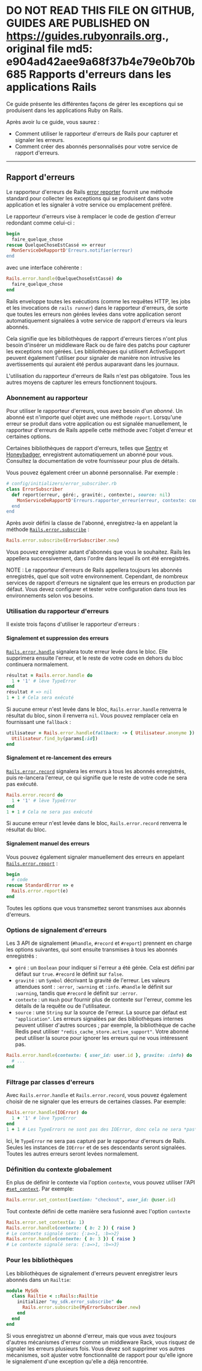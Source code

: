 **DO NOT READ THIS FILE ON GITHUB, GUIDES ARE PUBLISHED ON https://guides.rubyonrails.org.**, original file md5: e904ad42aee9a68f37b4e79e0b70b685
Rapports d'erreurs dans les applications Rails
========================

Ce guide présente les différentes façons de gérer les exceptions qui se produisent dans les applications Ruby on Rails.

Après avoir lu ce guide, vous saurez :

* Comment utiliser le rapporteur d'erreurs de Rails pour capturer et signaler les erreurs.
* Comment créer des abonnés personnalisés pour votre service de rapport d'erreurs.

--------------------------------------------------------------------------------

Rapport d'erreurs
------------------------

Le rapporteur d'erreurs de Rails [error reporter](https://api.rubyonrails.org/classes/ActiveSupport/ErrorReporter.html) fournit une méthode standard pour collecter les exceptions qui se produisent dans votre application et les signaler à votre service ou emplacement préféré.

Le rapporteur d'erreurs vise à remplacer le code de gestion d'erreur redondant comme celui-ci :

```ruby
begin
  faire_quelque_chose
rescue QuelqueChoseEstCassé => erreur
  MonServiceDeRapportD'Erreurs.notifier(erreur)
end
```

avec une interface cohérente :

```ruby
Rails.error.handle(QuelqueChoseEstCassé) do
  faire_quelque_chose
end
```

Rails enveloppe toutes les exécutions (comme les requêtes HTTP, les jobs et les invocations de `rails runner`) dans le rapporteur d'erreurs, de sorte que toutes les erreurs non gérées levées dans votre application seront automatiquement signalées à votre service de rapport d'erreurs via leurs abonnés.

Cela signifie que les bibliothèques de rapport d'erreurs tierces n'ont plus besoin d'insérer un middleware Rack ou de faire des patchs pour capturer les exceptions non gérées. Les bibliothèques qui utilisent ActiveSupport peuvent également l'utiliser pour signaler de manière non intrusive les avertissements qui auraient été perdus auparavant dans les journaux.

L'utilisation du rapporteur d'erreurs de Rails n'est pas obligatoire. Tous les autres moyens de capturer les erreurs fonctionnent toujours.

### Abonnement au rapporteur

Pour utiliser le rapporteur d'erreurs, vous avez besoin d'un _abonné_. Un abonné est n'importe quel objet avec une méthode `report`. Lorsqu'une erreur se produit dans votre application ou est signalée manuellement, le rapporteur d'erreurs de Rails appelle cette méthode avec l'objet d'erreur et certaines options.

Certaines bibliothèques de rapport d'erreurs, telles que [Sentry](https://github.com/getsentry/sentry-ruby/blob/e18ce4b6dcce2ebd37778c1e96164684a1e9ebfc/sentry-rails/lib/sentry/rails/error_subscriber.rb) et [Honeybadger](https://docs.honeybadger.io/lib/ruby/integration-guides/rails-exception-tracking/), enregistrent automatiquement un abonné pour vous. Consultez la documentation de votre fournisseur pour plus de détails.

Vous pouvez également créer un abonné personnalisé. Par exemple :

```ruby
# config/initializers/error_subscriber.rb
class ErrorSubscriber
  def report(erreur, géré:, gravité:, contexte:, source: nil)
    MonServiceDeRapportD'Erreurs.rapporter_erreur(erreur, contexte: contexte, géré: géré, niveau: gravité)
  end
end
```

Après avoir défini la classe de l'abonné, enregistrez-la en appelant la méthode [`Rails.error.subscribe`](https://api.rubyonrails.org/classes/ActiveSupport/ErrorReporter.html#method-i-subscribe) :

```ruby
Rails.error.subscribe(ErrorSubscriber.new)
```

Vous pouvez enregistrer autant d'abonnés que vous le souhaitez. Rails les appellera successivement, dans l'ordre dans lequel ils ont été enregistrés.

NOTE : Le rapporteur d'erreurs de Rails appellera toujours les abonnés enregistrés, quel que soit votre environnement. Cependant, de nombreux services de rapport d'erreurs ne signalent que les erreurs en production par défaut. Vous devez configurer et tester votre configuration dans tous les environnements selon vos besoins.

### Utilisation du rapporteur d'erreurs

Il existe trois façons d'utiliser le rapporteur d'erreurs :

#### Signalement et suppression des erreurs

[`Rails.error.handle`](https://api.rubyonrails.org/classes/ActiveSupport/ErrorReporter.html#method-i-handle) signalera toute erreur levée dans le bloc. Elle supprimera ensuite l'erreur, et le reste de votre code en dehors du bloc continuera normalement.

```ruby
résultat = Rails.error.handle do
  1 + '1' # lève TypeError
end
résultat # => nil
1 + 1 # Cela sera exécuté
```

Si aucune erreur n'est levée dans le bloc, `Rails.error.handle` renverra le résultat du bloc, sinon il renverra `nil`. Vous pouvez remplacer cela en fournissant une `fallback` :

```ruby
utilisateur = Rails.error.handle(fallback: -> { Utilisateur.anonyme }) do
  Utilisateur.find_by(params[:id])
end
```

#### Signalement et re-lancement des erreurs

[`Rails.error.record`](https://api.rubyonrails.org/classes/ActiveSupport/ErrorReporter.html#method-i-record) signalera les erreurs à tous les abonnés enregistrés, puis re-lancera l'erreur, ce qui signifie que le reste de votre code ne sera pas exécuté.

```ruby
Rails.error.record do
  1 + '1' # lève TypeError
end
1 + 1 # Cela ne sera pas exécuté
```

Si aucune erreur n'est levée dans le bloc, `Rails.error.record` renverra le résultat du bloc.

#### Signalement manuel des erreurs

Vous pouvez également signaler manuellement des erreurs en appelant [`Rails.error.report`](https://api.rubyonrails.org/classes/ActiveSupport/ErrorReporter.html#method-i-report) :

```ruby
begin
  # code
rescue StandardError => e
  Rails.error.report(e)
end
```

Toutes les options que vous transmettez seront transmises aux abonnés d'erreurs.

### Options de signalement d'erreurs

Les 3 API de signalement (`#handle`, `#record` et `#report`) prennent en charge les options suivantes, qui sont ensuite transmises à tous les abonnés enregistrés :

- `géré` : un `Boolean` pour indiquer si l'erreur a été gérée. Cela est défini par défaut sur `true`. `#record` le définit sur `false`.
- `gravité` : un `Symbol` décrivant la gravité de l'erreur. Les valeurs attendues sont : `:error`, `:warning` et `:info`. `#handle` le définit sur `:warning`, tandis que `#record` le définit sur `:error`.
- `contexte` : un `Hash` pour fournir plus de contexte sur l'erreur, comme les détails de la requête ou de l'utilisateur.
- `source` : une `String` sur la source de l'erreur. La source par défaut est `"application"`. Les erreurs signalées par des bibliothèques internes peuvent utiliser d'autres sources ; par exemple, la bibliothèque de cache Redis peut utiliser `"redis_cache_store.active_support"`. Votre abonné peut utiliser la source pour ignorer les erreurs qui ne vous intéressent pas.
```ruby
Rails.error.handle(contexte: { user_id: user.id }, gravite: :info) do
  # ...
end
```

### Filtrage par classes d'erreurs

Avec `Rails.error.handle` et `Rails.error.record`, vous pouvez également choisir de ne signaler que les erreurs de certaines classes. Par exemple:

```ruby
Rails.error.handle(IOError) do
  1 + '1' # lève TypeError
end
1 + 1 # Les TypeErrors ne sont pas des IOError, donc cela ne sera *pas* exécuté
```

Ici, le `TypeError` ne sera pas capturé par le rapporteur d'erreurs de Rails. Seules les instances de `IOError` et de ses descendants seront signalées. Toutes les autres erreurs seront levées normalement.

### Définition du contexte globalement

En plus de définir le contexte via l'option `contexte`, vous pouvez utiliser l'API [`#set_context`](https://api.rubyonrails.org/classes/ActiveSupport/ErrorReporter.html#method-i-set_context). Par exemple:

```ruby
Rails.error.set_context(section: "checkout", user_id: @user.id)
```

Tout contexte défini de cette manière sera fusionné avec l'option `contexte`

```ruby
Rails.error.set_context(a: 1)
Rails.error.handle(contexte: { b: 2 }) { raise }
# Le contexte signalé sera: {:a=>1, :b=>2}
Rails.error.handle(contexte: { b: 3 }) { raise }
# Le contexte signalé sera: {:a=>1, :b=>3}
```

### Pour les bibliothèques

Les bibliothèques de signalement d'erreurs peuvent enregistrer leurs abonnés dans un `Railtie`:

```ruby
module MySdk
  class Railtie < ::Rails::Railtie
    initializer "my_sdk.error_subscribe" do
      Rails.error.subscribe(MyErrorSubscriber.new)
    end
  end
end
```

Si vous enregistrez un abonné d'erreur, mais que vous avez toujours d'autres mécanismes d'erreur comme un middleware Rack, vous risquez de signaler les erreurs plusieurs fois. Vous devez soit supprimer vos autres mécanismes, soit ajuster votre fonctionnalité de rapport pour qu'elle ignore le signalement d'une exception qu'elle a déjà rencontrée.
